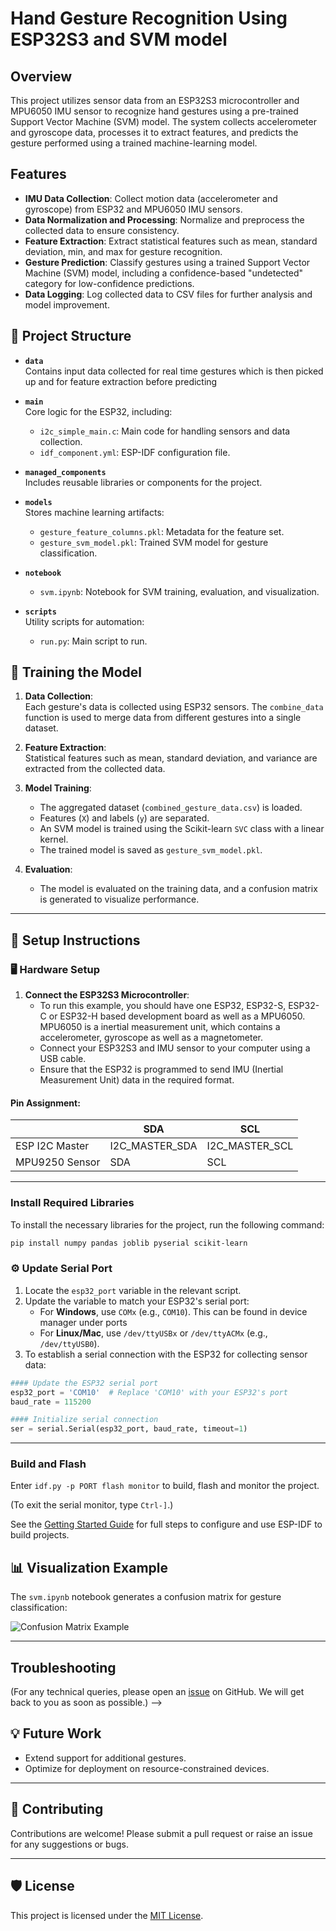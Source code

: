 # Hand Gesture Recognition Using ESP32S3 and SVM model

## Overview

This project utilizes sensor data from an ESP32S3 microcontroller and MPU6050 IMU sensor to recognize hand gestures using a pre-trained Support Vector Machine (SVM) model. The system collects accelerometer and gyroscope data, processes it to extract features, and predicts the gesture performed using a trained machine-learning model.

## Features

- **IMU Data Collection**: Collect motion data (accelerometer and gyroscope) from ESP32 and MPU6050 IMU sensors.
- **Data Normalization and Processing**: Normalize and preprocess the collected data to ensure consistency.
- **Feature Extraction**: Extract statistical features such as mean, standard deviation, min, and max for gesture recognition.
- **Gesture Prediction**: Classify gestures using a trained Support Vector Machine (SVM) model, including a confidence-based "undetected" category for low-confidence predictions.
- **Data Logging**: Log collected data to CSV files for further analysis and model improvement.

## 📁 Project Structure

- **`data`**  
  Contains input data collected for real time gestures which is then picked up and for feature extraction before predicting

- **`main`**  
  Core logic for the ESP32, including:
  - `i2c_simple_main.c`: Main code for handling sensors and data collection.
  - `idf_component.yml`: ESP-IDF configuration file.

- **`managed_components`**  
  Includes reusable libraries or components for the project.

- **`models`**  
  Stores machine learning artifacts:
  - `gesture_feature_columns.pkl`: Metadata for the feature set.
  - `gesture_svm_model.pkl`: Trained SVM model for gesture classification.

- **`notebook`**  
  - `svm.ipynb`: Notebook for SVM training, evaluation, and visualization.

- **`scripts`**  
  Utility scripts for automation:
  - `run.py`: Main script to run.

## 🔧 Training the Model

1. **Data Collection**:  
   Each gesture's data is collected using ESP32 sensors. The `combine_data` function is used to merge data from different gestures into a single dataset.

2. **Feature Extraction**:  
   Statistical features such as mean, standard deviation, and variance are extracted from the collected data.

3. **Model Training**:  
   - The aggregated dataset (`combined_gesture_data.csv`) is loaded.
   - Features (`X`) and labels (`y`) are separated.
   - An SVM model is trained using the Scikit-learn `SVC` class with a linear kernel.
   - The trained model is saved as `gesture_svm_model.pkl`.

4. **Evaluation**:  
   - The model is evaluated on the training data, and a confusion matrix is generated to visualize performance.

---

## 🔧 Setup Instructions

### 🖥️ Hardware Setup
1. **Connect the ESP32S3 Microcontroller**:
   - To run this example, you should have one ESP32, ESP32-S, ESP32-C or ESP32-H based development board as well as a MPU6050. MPU6050 is a inertial measurement unit, which contains a accelerometer, gyroscope as well as a magnetometer.
   - Connect your ESP32S3 and IMU sensor to your computer using a USB cable.
   - Ensure that the ESP32 is programmed to send IMU (Inertial Measurement Unit) data in the required format.  

#### Pin Assignment:
|                  | SDA             | SCL           |
| ---------------- | -------------- | -------------- |
| ESP I2C Master   | I2C_MASTER_SDA | I2C_MASTER_SCL |
| MPU9250 Sensor   | SDA            | SCL            |
---

### Install Required Libraries

To install the necessary libraries for the project, run the following command:

```bash
pip install numpy pandas joblib pyserial scikit-learn
```

### ⚙️ Update Serial Port
1. Locate the `esp32_port` variable in the relevant script.  
2. Update the variable to match your ESP32's serial port:  
   - For **Windows**, use `COMx` (e.g., `COM10`). This can be found in device manager under ports  
   - For **Linux/Mac**, use `/dev/ttyUSBx` or `/dev/ttyACMx` (e.g., `/dev/ttyUSB0`).
3. To establish a serial connection with the ESP32 for collecting sensor data:

```python
#### Update the ESP32 serial port
esp32_port = 'COM10'  # Replace 'COM10' with your ESP32's port
baud_rate = 115200

#### Initialize serial connection
ser = serial.Serial(esp32_port, baud_rate, timeout=1)
```
---

### Build and Flash

Enter `idf.py -p PORT flash monitor` to build, flash and monitor the project.

(To exit the serial monitor, type ``Ctrl-]``.)

See the [Getting Started Guide](https://docs.espressif.com/projects/esp-idf/en/latest/get-started/index.html) for full steps to configure and use ESP-IDF to build projects.

## 📊 Visualization Example

The `svm.ipynb` notebook generates a confusion matrix for gesture classification:

![Confusion Matrix Example](https://drive.google.com/file/d/1MifsoRsFKQ49JzB8qp5iHZU3-iJHCoZE/view?usp=sharing)

---

## Troubleshooting

(For any technical queries, please open an [issue](https://github.com/espressif/esp-idf/issues) on GitHub. We will get back to you as soon as possible.) -->

## 💡 Future Work
- Extend support for additional gestures.
- Optimize for deployment on resource-constrained devices.

---

## 🤝 Contributing
Contributions are welcome! Please submit a pull request or raise an issue for any suggestions or bugs.

---

## 🛡️ License
This project is licensed under the [MIT License](LICENSE).
